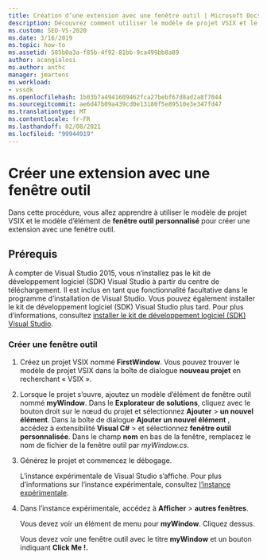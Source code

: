 ```yaml
---
title: Création d’une extension avec une fenêtre outil | Microsoft Docs
description: Découvrez comment utiliser le modèle de projet VSIX et le modèle d’élément de fenêtre outil personnalisée pour créer une extension avec une fenêtre outil.
ms.custom: SEO-VS-2020
ms.date: 3/16/2019
ms.topic: how-to
ms.assetid: 585b0a3a-f85b-4f92-81bb-9ca499bb8a89
author: acangialosi
ms.author: anthc
manager: jmartens
ms.workload:
- vssdk
ms.openlocfilehash: 1b03b7a4941609462fca27bebf67d8ad2a8f7044
ms.sourcegitcommit: ae6d47b09a439cd0e13180f5e89510e3e347fd47
ms.translationtype: MT
ms.contentlocale: fr-FR
ms.lasthandoff: 02/08/2021
ms.locfileid: "99944919"
---
```

# <a name="create-an-extension-with-a-tool-window"></a>Créer une extension avec une fenêtre outil

Dans cette procédure, vous allez apprendre à utiliser le modèle de projet VSIX et le modèle d’élément de **fenêtre outil personnalisé** pour créer une extension avec une fenêtre outil.

## <a name="prerequisites"></a>Prérequis

 À compter de Visual Studio 2015, vous n’installez pas le kit de développement logiciel (SDK) Visual Studio à partir du centre de téléchargement. Il est inclus en tant que fonctionnalité facultative dans le programme d’installation de Visual Studio. Vous pouvez également installer le kit de développement logiciel (SDK) Visual Studio plus tard. Pour plus d’informations, consultez [installer le kit de développement logiciel (SDK) Visual Studio](../extensibility/installing-the-visual-studio-sdk.md).

### <a name="create-a-tool-window"></a>Créer une fenêtre outil

1. Créez un projet VSIX nommé **FirstWindow**. Vous pouvez trouver le modèle de projet VSIX dans la boîte de dialogue **nouveau projet** en recherchant « VSIX ».

2. Lorsque le projet s’ouvre, ajoutez un modèle d’élément de fenêtre outil nommé **myWindow**. Dans le **Explorateur de solutions**, cliquez avec le bouton droit sur le nœud du projet et sélectionnez **Ajouter**  >  **un nouvel élément**. Dans la boîte de dialogue **Ajouter un nouvel élément** , accédez à extensibilité **Visual C#**  >   et sélectionnez **fenêtre outil personnalisée**. Dans le champ **nom** en bas de la fenêtre, remplacez le nom de fichier de la fenêtre outil par *myWindow.cs*.

3. Générez le projet et commencez le débogage.

   L’instance expérimentale de Visual Studio s’affiche. Pour plus d’informations sur l’instance expérimentale, consultez [l’instance expérimentale](../extensibility/the-experimental-instance.md).

4. Dans l’instance expérimentale, accédez à **Afficher**  >  **autres fenêtres**.

   Vous devez voir un élément de menu pour **myWindow**. Cliquez dessus.

   Vous devez voir une fenêtre outil avec le titre **myWindow** et un bouton indiquant **Click Me !.**

